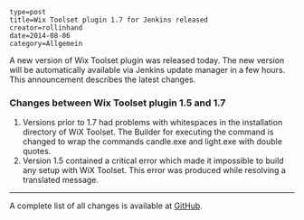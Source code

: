~~~~~~
type=post
title=Wix Toolset plugin 1.7 for Jenkins released
creator=rollinhand
date=2014-08-06
category=Allgemein
~~~~~~
A new version of Wix Toolset plugin was released today. The new version will be automatically 
available via Jenkins update manager in a few hours. This announcement describes the latest changes.
<!--more-->
### Changes between Wix Toolset plugin 1.5 and 1.7
1. Versions prior to 1.7 had problems with whitespaces in the installation directory of 
WiX Toolset. The Builder for executing the command is changed to wrap the commands 
candle.exe and light.exe with double quotes.
2. Version 1.5 contained a critical error which made it impossible to 
build any setup with WiX Toolset. This error was produced while resolving a translated message.

***
A complete list of all changes is available at [GitHub](https://github.com/jenkinsci/wix-plugin/blob/master/CHANGELOG.md).
